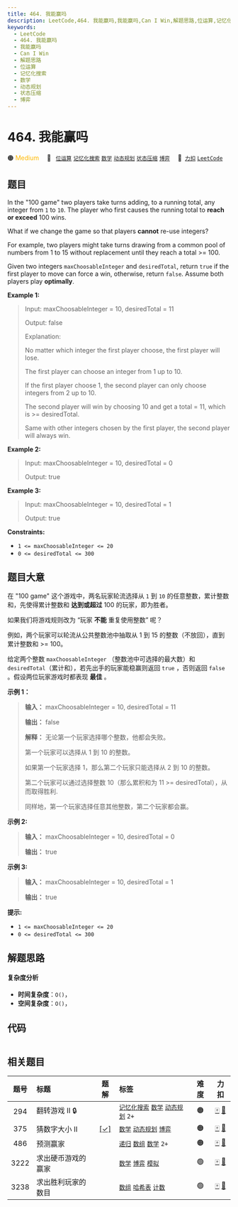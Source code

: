 ```yaml
---
title: 464. 我能赢吗
description: LeetCode,464. 我能赢吗,我能赢吗,Can I Win,解题思路,位运算,记忆化搜索,数学,动态规划,状态压缩,博弈
keywords:
  - LeetCode
  - 464. 我能赢吗
  - 我能赢吗
  - Can I Win
  - 解题思路
  - 位运算
  - 记忆化搜索
  - 数学
  - 动态规划
  - 状态压缩
  - 博弈
---
```


# 464. 我能赢吗

🟠 <font color=#ffb800>Medium</font>&emsp; 🔖&ensp; [`位运算`](/tag/bit-manipulation.md) [`记忆化搜索`](/tag/memoization.md) [`数学`](/tag/math.md) [`动态规划`](/tag/dynamic-programming.md) [`状态压缩`](/tag/bitmask.md) [`博弈`](/tag/game-theory.md)&emsp; 🔗&ensp;[`力扣`](https://leetcode.cn/problems/can-i-win) [`LeetCode`](https://leetcode.com/problems/can-i-win)

## 题目

In the "100 game" two players take turns adding, to a running total, any
integer from `1` to `10`. The player who first causes the running total to
**reach or exceed** 100 wins.

What if we change the game so that players **cannot** re-use integers?

For example, two players might take turns drawing from a common pool of
numbers from 1 to 15 without replacement until they reach a total >= 100.

Given two integers `maxChoosableInteger` and `desiredTotal`, return `true` if
the first player to move can force a win, otherwise, return `false`. Assume
both players play **optimally**.



**Example 1:**

> Input: maxChoosableInteger = 10, desiredTotal = 11
> 
> Output: false
> 
> Explanation:
> 
> No matter which integer the first player choose, the first player will lose.
> 
> The first player can choose an integer from 1 up to 10.
> 
> If the first player choose 1, the second player can only choose integers from 2 up to 10.
> 
> The second player will win by choosing 10 and get a total = 11, which is >= desiredTotal.
> 
> Same with other integers chosen by the first player, the second player will always win.

**Example 2:**

> Input: maxChoosableInteger = 10, desiredTotal = 0
> 
> Output: true

**Example 3:**

> Input: maxChoosableInteger = 10, desiredTotal = 1
> 
> Output: true

**Constraints:**

  * `1 <= maxChoosableInteger <= 20`
  * `0 <= desiredTotal <= 300`


## 题目大意

在 "100 game" 这个游戏中，两名玩家轮流选择从 `1` 到 `10` 的任意整数，累计整数和，先使得累计整数和 **达到或超过**   100
的玩家，即为胜者。

如果我们将游戏规则改为 “玩家 **不能** 重复使用整数” 呢？

例如，两个玩家可以轮流从公共整数池中抽取从 1 到 15 的整数（不放回），直到累计整数和 >= 100。

给定两个整数 `maxChoosableInteger` （整数池中可选择的最大数）和 `desiredTotal`（累计和），若先出手的玩家能稳赢则返回
`true` ，否则返回 `false` 。假设两位玩家游戏时都表现 **最佳** 。



**示例 1：**

> 
> 
> 
> 
> 
> **输入：** maxChoosableInteger = 10, desiredTotal = 11
> 
> **输出：** false
> 
> **解释：** 无论第一个玩家选择哪个整数，他都会失败。
> 
> 第一个玩家可以选择从 1 到 10 的整数。
> 
> 如果第一个玩家选择 1，那么第二个玩家只能选择从 2 到 10 的整数。
> 
> 第二个玩家可以通过选择整数 10（那么累积和为 11 >= desiredTotal），从而取得胜利.
> 
> 同样地，第一个玩家选择任意其他整数，第二个玩家都会赢。
> 
> 

**示例 2:**

> 
> 
> 
> 
> 
> **输入：** maxChoosableInteger = 10, desiredTotal = 0
> 
> **输出：** true
> 
> 

**示例 3:**

> 
> 
> 
> 
> 
> **输入：** maxChoosableInteger = 10, desiredTotal = 1
> 
> **输出：** true
> 
> 



**提示:**

  * `1 <= maxChoosableInteger <= 20`
  * `0 <= desiredTotal <= 300`


## 解题思路

#### 复杂度分析

- **时间复杂度**：`O()`，
- **空间复杂度**：`O()`，

## 代码

```javascript

```

## 相关题目

<!-- prettier-ignore -->
| 题号 | 标题 | 题解 | 标签 | 难度 | 力扣 |
| :------: | :------ | :------: | :------ | :------: | :------: |
| 294 | 翻转游戏 II 🔒 |  |  [`记忆化搜索`](/tag/memoization.md) [`数学`](/tag/math.md) [`动态规划`](/tag/dynamic-programming.md) `2+` | 🟠 | [🀄️](https://leetcode.cn/problems/flip-game-ii) [🔗](https://leetcode.com/problems/flip-game-ii) |
| 375 | 猜数字大小 II | [[✓]](/problem/0375.md) |  [`数学`](/tag/math.md) [`动态规划`](/tag/dynamic-programming.md) [`博弈`](/tag/game-theory.md) | 🟠 | [🀄️](https://leetcode.cn/problems/guess-number-higher-or-lower-ii) [🔗](https://leetcode.com/problems/guess-number-higher-or-lower-ii) |
| 486 | 预测赢家 |  |  [`递归`](/tag/recursion.md) [`数组`](/tag/array.md) [`数学`](/tag/math.md) `2+` | 🟠 | [🀄️](https://leetcode.cn/problems/predict-the-winner) [🔗](https://leetcode.com/problems/predict-the-winner) |
| 3222 | 求出硬币游戏的赢家 |  |  [`数学`](/tag/math.md) [`博弈`](/tag/game-theory.md) [`模拟`](/tag/simulation.md) | 🟢 | [🀄️](https://leetcode.cn/problems/find-the-winning-player-in-coin-game) [🔗](https://leetcode.com/problems/find-the-winning-player-in-coin-game) |
| 3238 | 求出胜利玩家的数目 |  |  [`数组`](/tag/array.md) [`哈希表`](/tag/hash-table.md) [`计数`](/tag/counting.md) | 🟢 | [🀄️](https://leetcode.cn/problems/find-the-number-of-winning-players) [🔗](https://leetcode.com/problems/find-the-number-of-winning-players) |